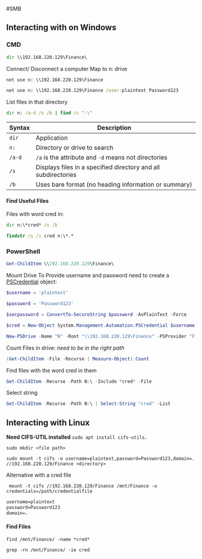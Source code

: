 #SMB
## Interacting with on Windows 
### CMD
```cmd
dir \\192.168.220.129\Finance\
```
Connect/ Disconnect a computer
Map to n: drive
```cmd
net use n: \\192.168.220.129\Finance
```

```cmd
net use n: \\192.168.220.129\Finance /user:plaintext Password123
```
List files in that directory 
```cmd
dir n: /a-d /s /b | find /c ":\"
```

|**Syntax**|**Description**|
|---|---|
|`dir`|Application|
|`n:`|Directory or drive to search|
|`/a-d`|`/a` is the attribute and `-d` means not directories|
|`/s`|Displays files in a specified directory and all subdirectories|
|`/b`|Uses bare format (no heading information or summary)|

#### Find Useful Files 
Files with word cred in: 
```cmd
dir n:\*cred* /s /b
```

```cmd
findstr /s /i cred n:\*.*
```

### PowerShell

```powershell
Get-ChildItem \\192.168.220.129\Finance\
```
Mount Drive 
To Provide username and password need to create a [PSCredential](https://learn.microsoft.com/en-us/dotnet/api/system.management.automation.pscredential?view=powershellsdk-7.3.0) object: 
```powershell
$username = 'plaintext'

$password = 'Password123'

$secpassword = ConvertTo-SecureString $password -AsPlainText -Force

$cred = New-Object System.Management.Automation.PSCredential $username, $secpassword
```

```powershell
New-PSDrive -Name "N" -Root "\\192.168.220.129\Finance" -PSProvider "FileSystem"
```

Count Files in drive:
*need to be in the right path*
```powershell
(Get-ChildItem -File -Recurse | Measure-Object).Count
```

Find files with the word cred in them
```powershell
Get-ChildItem -Recurse -Path N:\ -Include *cred* -File
```
Select string 
```powershell
Get-ChildItem -Recurse -Path N:\ | Select-String "cred" -List
```

## Interacting with Linux

**Need CIFS-UTIL installed**
`sudo apt install cifs-utils`.

```shell
sudo mkdir <file path>
```

```shell
sudo mount -t cifs -o username=plaintext,password=Password123,domain=. //192.168.220.129/Finance <directory>
```

Alternative with a cred file 
```shell
 mount -t cifs //192.168.220.129/Finance /mnt/Finance -o credentials=/path/credentialfile
```

```txt
username=plaintext
password=Password123
domain=.
```

#### Find Files

```shell
find /mnt/Finance/ -name *cred*
```

```shell
grep -rn /mnt/Finance/ -ie cred
```
